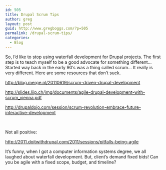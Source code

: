 ```yaml
---
id: 505
title: Drupal Scrum Tips
author: greg
layout: post
guid: http://www.gregboggs.com/?p=505
permalink: /drupal-scrum-tips/
categories:
  - Blog
---
```

So, I&#8217;d like to stop using waterfall development for Drupal projects. The first step is to teach myself to be a good advocate for something different&#8230; Started way back in the early 90&#8242;s was a thing called scrum&#8230; It really is very different. Here are some resources that don&#8217;t suck.

<http://blog.merge.nl/20110619/scrum-driven-drupal-development>

<http://slides.liip.ch/img/documents/agile-drupal-development-with-scrum_vienna.pdf>

<http://drupaldojo.com/session/scrum-revolution-embrace-future-interactive-development>

&nbsp;

Not all positive:

<http://2011.doitwithdrupal.com/2011/sessions/pitfalls-being-agile>

It&#8217;s funny, when I got a computer information systems degree, we all laughed about waterfall development. But, client&#8217;s demand fixed bids! Can you be agile with a fixed scope, budget, and timeline?